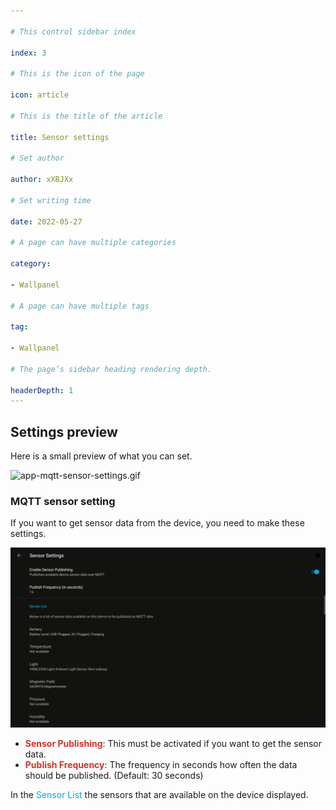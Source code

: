```yaml
---

# This control sidebar index

index: 3

# This is the icon of the page

icon: article

# This is the title of the article

title: Sensor settings

# Set author

author: xXBJXx

# Set writing time

date: 2022-05-27

# A page can have multiple categories

category:

- Wallpanel

# A page can have multiple tags

tag:

- Wallpanel

# The page’s sidebar heading rendering depth.

headerDepth: 1
---
```


## Settings preview

Here is a small preview of what you can set.

![app-mqtt-sensor-settings.gif](../../.vuepress/public/media/wallpanel/app-mqtt-sensor-settings.gif)

### MQTT sensor setting

If you want to get sensor data from the device, you need to make these settings.

![app-mqtt-sensor-settings.png](../../.vuepress/public/media/wallpanel/app-mqtt-sensor-settings.png)

* <span style="color:#cf3424; fontSize:1.3em; font-weight:bold">Sensor Publishing</span>: This must be activated if you want to get the sensor data.
* <span style="color:#cf3424; fontSize:1.3em; font-weight:bold">Publish Frequency</span>: The frequency in seconds how often the data should be published.
  <span style="color:var(--custom-bracket-color)">(</span>Default: 30 seconds<span style="color:var(--custom-bracket-color)">)</span>

In the <span style="color:#0EA2DFFF">Sensor List</span> the sensors that are available on the device displayed.